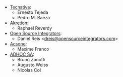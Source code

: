- [Tecnativa](https://www.tecnativa.com):
  - Ernesto Tejeda
  - Pedro M. Baeza
- [Akretion](https://akretion.com):
  - Raphaël Reverdy
- [Open Source Integrators](https://opensourceintegrators.eu):
  - Daniel Reis \<<dreis@opensourceintegrators.com>\>
- [Acsone](https://www.acsone.eu/):
  - Maxime Franco
- [ADHOC SA](https://www.adhoc.com.ar):
  - Bruno Zanotti
  - Augusto Weiss
  - Nicolas Col
